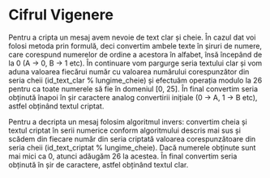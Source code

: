 # Cifrul Vigenere

Pentru a cripta un mesaj avem nevoie de text clar și cheie. În cazul dat voi folosi metoda prin formulă, deci convertim ambele texte în șiruri de numere, care corespund numerelor de ordine a acestora în alfabet, însă începând de la 0 (A -> 0, B -> 1 etc). În continuare vom pargurge seria textului clar și vom aduna valoarea fiecărui număr cu valoarea numărului corespunzător din seria cheii (id_text_clar % lungime_cheie) și efectuăm operația modulo la 26 pentru ca toate numerele să fie în domeniul [0, 25]. În final convertim seria obținută înapoi în șir caractere analog convertirii inițiale (0 -> A, 1 -> B etc), astfel obținând textul criptat.

Pentru a decripta un mesaj folosim algoritmul invers: convertim cheia și textul criptat în serii numerice conform algoritmului descris mai sus și scădem din fiecare număr din seria criptată valoarea corespunzătoare din seria cheii (id_text_criptat % lungime_cheie). Dacă numerele obținute sunt mai mici ca 0, atunci adăugăm 26 la acestea. În final convertim seria obținută în șir de caractere, astfel obținând textul clar.